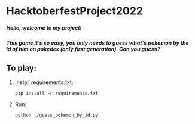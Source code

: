 # HacktoberfestProject2022

##### Hello, welcome to my project!
##### This game it's so easy, you only needs to guess what's pokemon by the id of him on pokedex (only first generation). Can you guess?

## To play:
<ol><li> Install requirements.txt:<br>

```pip install -r requirements.txt```
<li> Run:<br>

```python ./guess_pokemon_by_id.py```
